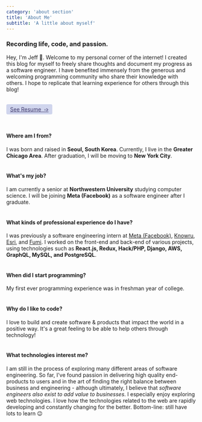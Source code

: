 ```yaml
---
category: 'about section'
title: 'About Me'
subtitle: 'A little about myself'
---
```



### Recording life, code, and passion.

Hey, I'm Jeff 👋. Welcome to my personal corner of the internet! I created this blog for myself to freely share thoughts and document my progress as a software engineer. I have benefited immensely from the generous and welcoming programming community who share their knowledge with others. I hope to replicate that learning experience for others through this blog!

<br />
<div style="display: flex; align-items: center; margin-bottom: 12px;">
    <a href="/resume" style="background: #d0d5ed; padding: 5px 10px 5px 10px; border-radius: 0.25rem; color: #3d366a;">See Resume &nbsp;➩</a>
</div>
<br />


#### Where am I from?

I was born and raised in **Seoul, South Korea**. Currently, I live in the **Greater Chicago Area**. After graduation, I will be moving to **New York City**.
<br></br>

#### What's my job?

I am currently a senior at **Northwestern University** studying computer science. I will be joining **Meta (Facebook)** as a software engineer after I graduate.
<br></br>

#### What kinds of professional experience do I have?

I was previously a software engineering intern at [Meta (Facebook)](https://www.faebook.com), [Knowru](https://www.knowru.com), [Esri](https://www.esri.com/en-us/home), and [Fumi](https://fumi.co.kr/main/home/home). I worked on the front-end and back-end of various projects, using technologies such as **React.js, Redux, Hack/PHP, Django, AWS, GraphQL, MySQL, and PostgreSQL**.
<br></br>

#### When did I start programming?

My first ever programming experience was in freshman year of college.
<br></br>

#### Why do I like to code?

I love to build and create software & products that impact the world in a positive way. It's a great feeling to be able to help others through technology!
<br></br>

#### What technologies interest me?

I am still in the process of exploring many different areas of software engineering. So far, I've found passion in delivering high quality end-products to users and in the art of finding the right balance between business and engineering - although ultimately, I believe that *software engineers also exist to add value to businesses*.
I especially enjoy exploring web technologies. I love how the technologies related to the web are rapidly developing and constantly changing for the better. Bottom-line: still have lots to learn 😉
